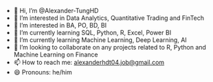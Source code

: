 - 👋 Hi, I’m @Alexander-TungHD
- 👀 I’m interested in Data Analytics, Quantitative Trading and FinTech
- 👀 I’m interested in BA, PO, BD, BI
- 🌱 I’m currently learning SQL, Python, R, Excel, Power BI
- 🌱 I’m currently learning Machine Learning, Deep Learning, AI
- 💞️ I’m looking to collaborate on any projects related to R, Python and Machine Learning on Finance  
- 📫 How to reach me: alexanderhdt04.job@gmail.com
- 😄 Pronouns: he/him

<!---
Alexander-TungHD/Alexander-TungHD is a ✨ special ✨ repository because its `README.md` (this file) appears on your GitHub profile.
You can click the Preview link to take a look at your changes.
--->

